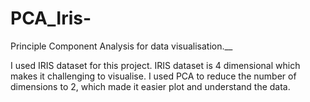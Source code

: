 # PCA_Iris-
Principle Component Analysis for data visualisation.__ 

I used IRIS dataset for this project. IRIS dataset is 4 dimensional which makes it challenging to visualise. I used PCA to reduce the number of dimensions to 2, which made it easier plot and understand the data. 
